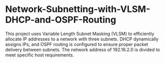 # Network-Subnetting-with-VLSM-DHCP-and-OSPF-Routing
This project uses Variable Length Subnet Masking (VLSM) to efficiently allocate IP addresses to a network with three subnets. DHCP dynamically assigns IPs, and OSPF routing is configured to ensure proper packet delivery between subnets. The network address of 192.16.2.0 is divided to meet specific host requirements.
